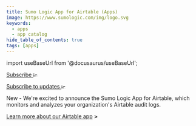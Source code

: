 ```yaml
---
title: Sumo Logic App for Airtable (Apps)
image: https://www.sumologic.com/img/logo.svg
keywords:
  - apps
  - app catalog
hide_table_of_contents: true
tags: [apps]
---
```


import useBaseUrl from '@docusaurus/useBaseUrl';

<p><a href="https://help.sumologic.com/release-notes-service/rss.xml"><span className="rss">Subscribe <img src={useBaseUrl('img/release-notes/rss-white.png')} alt="icon" width="12"/></span></a></p>

<p><a href="https://help.sumologic.com/release-notes-service/rss.xml"><span className="rss">Subscribe to updates <img src={useBaseUrl('img/release-notes/rss-white.png')} alt="icon" width="12"/></span></a></p>

New - We're excited to announce the Sumo Logic App for Airtable, which monitors and analyzes your organization's Airtable audit logs.

<!--CTA-->

[Learn more about our Airtable app](/docs/integrations/saas-cloud/airtable) **>**
